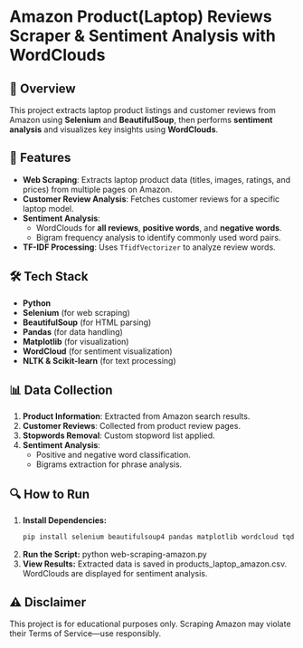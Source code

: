 # Amazon Product(Laptop) Reviews Scraper & Sentiment Analysis with WordClouds

## 📌 Overview
This project extracts laptop product listings and customer reviews from Amazon using **Selenium** and **BeautifulSoup**, then performs **sentiment analysis** and visualizes key insights using **WordClouds**.

## 🚀 Features
- **Web Scraping**: Extracts laptop product data (titles, images, ratings, and prices) from multiple pages on Amazon.
- **Customer Review Analysis**: Fetches customer reviews for a specific laptop model.
- **Sentiment Analysis**:
  - WordClouds for **all reviews**, **positive words**, and **negative words**.
  - Bigram frequency analysis to identify commonly used word pairs.
- **TF-IDF Processing**: Uses `TfidfVectorizer` to analyze review words.

## 🛠️ Tech Stack
- **Python**
- **Selenium** (for web scraping)
- **BeautifulSoup** (for HTML parsing)
- **Pandas** (for data handling)
- **Matplotlib** (for visualization)
- **WordCloud** (for sentiment visualization)
- **NLTK & Scikit-learn** (for text processing)

## 📊 Data Collection
1. **Product Information**: Extracted from Amazon search results.
2. **Customer Reviews**: Collected from product review pages.
3. **Stopwords Removal**: Custom stopword list applied.
4. **Sentiment Analysis**:
   - Positive and negative word classification.
   - Bigrams extraction for phrase analysis.

## 🔍 How to Run
1. **Install Dependencies:**
   ```bash
   pip install selenium beautifulsoup4 pandas matplotlib wordcloud tqdm nltk scikit-learn
2. **Run the Script:**
       python web-scraping-amazon.py
3. **View Results:**
       Extracted data is saved in products_laptop_amazon.csv.
       WordClouds are displayed for sentiment analysis.
## ⚠️ Disclaimer
  This project is for educational purposes only.
  Scraping Amazon may violate their Terms of Service—use responsibly.
